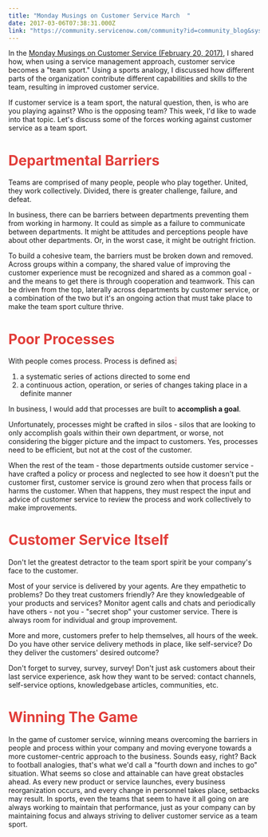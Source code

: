 ```yaml
---
title: "Monday Musings on Customer Service March  "
date: 2017-03-06T07:38:31.000Z
link: "https://community.servicenow.com/community?id=community_blog&sys_id=85ecea65dbd0dbc01dcaf3231f9619a5"
---
```

<p>In the <a title="Monday Musings on Customer Service (February 20, 2017)" __default_attr="6455" __jive_macro_name="blogpost" class="jive_macro jive_macro_blogpost" data-orig-content="Monday Musings on Customer Service (February 20, 2017)" data-renderedposition="10_46.890625_387_16" href="/community?id=community_blog&sys_id=5ecd62e9dbd0dbc01dcaf3231f96195d">Monday Musings on Customer Service (February 20, 2017)</a>, I shared how, when using a service management approach, customer service becomes a "team sport." Using a sports analogy, I discussed how different parts of the organization contribute different capabilities and skills to the team, resulting in improved customer service.</p><p></p><p>If customer service is a team sport, the natural question, then, is who are you playing against? Who is the opposing team? This week, I'd like to wade into that topic. Let's discuss some of the forces working against customer service as a team sport.</p><p></p><h1><span style="color: #e23d39;">Departmental Barriers</span></h1><p>Teams are comprised of many people, people who play together. United, they work collectively. Divided, there is greater challenge, failure, and defeat.</p><p></p><p>In business, there can be barriers between departments preventing them from working in harmony. It could as simple as a failure to communicate between departments. It might be attitudes and perceptions people have about other departments. Or, in the worst case, it might be outright friction.</p><p></p><p>To build a cohesive team, the barriers must be broken down and removed. Across groups within a company, the shared value of improving the customer experience must be recognized and shared as a common goal - and the means to get there is through cooperation and teamwork. This can be driven from the top, laterally across departments by customer service, or a combination of the two but it's an ongoing action that must take place to make the team sport culture thrive.</p><p></p><h1><span style="color: #e23d39;">Poor Processes</span></h1><p>With people comes process. Process is defined as<span style="background-color: #f6d5d9;">:</span></p><p></p><ol><li>a systematic series of actions directed to some end</li><li>a continuous action, operation, or series of changes taking place in a definite manner</li></ol><p></p><p>In business, I would add that processes are built to <strong>accomplish a goal</strong>. </p><p></p><p>Unfortunately, processes might be crafted in silos - silos that are looking to only accomplish goals within their own department, or worse, not considering the bigger picture and the impact to customers. Yes, processes need to be efficient, but not at the cost of the customer.</p><p></p><p>When the rest of the team - those departments outside customer service - have crafted a policy or process and neglected to see how it doesn't put the customer first, customer service is ground zero when that process fails or harms the customer. When that happens, they must respect the input and advice of customer service to review the process and work collectively to make improvements.</p><p></p><h1><span style="color: #e23d39;">Customer Service Itself</span></h1><p>Don't let the greatest detractor to the team sport spirit be your company's face to the customer.</p><p></p><p>Most of your service is delivered by your agents. Are they empathetic to problems? Do they treat customers friendly? Are they knowledgeable of your products and services? Monitor agent calls and chats and periodically have others - not you - "secret shop" your customer service. There is always room for individual and group improvement.</p><p></p><p>More and more, customers prefer to help themselves, all hours of the week. Do you have other service delivery methods in place, like self-service? Do they deliver the customers' desired outcome? </p><p></p><p>Don't forget to survey, survey, survey! Don't just ask customers about their last service experience, ask how they want to be served: contact channels, self-service options, knowledgebase articles, communities, etc.</p><p></p><h1><span style="color: #e23d39;">Winning The Game</span></h1><p>In the game of customer service, winning means overcoming the barriers in people and process within your company and moving everyone towards a more customer-centric approach to the business. Sounds easy, right? Back to football analogies, that's what we'd call a "fourth down and inches to go" situation. What seems so close and attainable can have great obstacles ahead. As every new product or service launches, every business reorganization occurs, and every change in personnel takes place, setbacks may result. In sports, even the teams that seem to have it all going on are always working to maintain that performance, just as your company can by maintaining focus and always striving to deliver customer service as a team sport.</p>